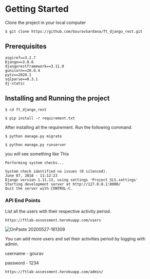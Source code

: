 # Getting Started


Clone the project in your local computer
```
$ git clone https://github.com/GouravSardana/ft_django_rest.git
```

## Prerequisites



```
asgiref==3.2.7
Django==3.0.6
djangorestframework==3.11.0
gunicorn==20.0.4
pytz==2020.1
sqlparse==0.3.1
dj-static

```



## Installing and Running the project

```
$ cd ft_django_rest
```
```
$ pip install -r requirement.txt
```
After installing all the requirement. Run the following command.

```
$ python manage.py migrate
```

```
$ python manage.py runserver
```
you will see something like This
```
Performing system checks...

System check identified no issues (0 silenced).
June 07, 2018 - 11:12:23
Django version 1.11.13, using settings 'Project_SLS.settings'
Starting development server at http://127.0.0.1:8000/
Quit the server with CONTROL-C.
```

### API End Points

List all the users with their respective activity period.
```
https://ftlab-assessment.herokuapp.com/users
```

![OnPaste 20200527-161309](https://user-images.githubusercontent.com/31731827/83009843-0244de00-a035-11ea-94c4-730344ad7519.png)

You can add more users and set their activities period by logging with admin.

username - gourav

password - 1234

```
https://ftlab-assessment.herokuapp.com/admin/
```

